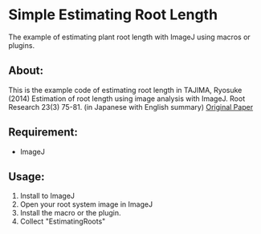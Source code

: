 # Simple Estimating Root Length  

The example of estimating plant root length with ImageJ using macros or plugins.

## About:  
This is the example code of estimating root length in TAJIMA, Ryosuke (2014) Estimation of root length using image analysis with ImageJ. Root Research 23(3) 75-81. (in Japanese with English summary) [Original Paper](https://www.jstage.jst.go.jp/article/rootres/23/3/23_75/_pdf/-char/ja)  

## Requirement:  
- ImageJ

## Usage:  
1. Install to ImageJ  
2. Open your root system image in ImageJ  
3. Install the macro or the plugin.  
4. Collect "EstimatingRoots"  
